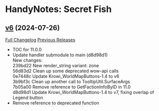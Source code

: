 # HandyNotes: Secret Fish

## [v6](https://github.com/kemayo/wow-handynotes-secretfish/tree/v6) (2024-07-26)
[Full Changelog](https://github.com/kemayo/wow-handynotes-secretfish/compare/v5...v6) [Previous Releases](https://github.com/kemayo/wow-handynotes-secretfish/releases)

- TOC for 11.0.0  
- Update handler submodule to main (d8d98d1)  
    New changes:  
    239bd22 New render\_string variant: zone  
    56d83d2 Clean up some deprecated wow-api calls  
    0e7448c Update Krowi\_WorldMapButtons-1.4 to v6  
    3b9bf3c Clean up another call to TooltipUtil.SurfaceArgs  
    7b05a00 Remove reference to GetFactionInfoByID in 11.0  
    d8d98d1 Update Krowi\_WorldMapButtons-1.4 to v7, fixing overlap of Legend button  
- Remove reference to deprecated function  
